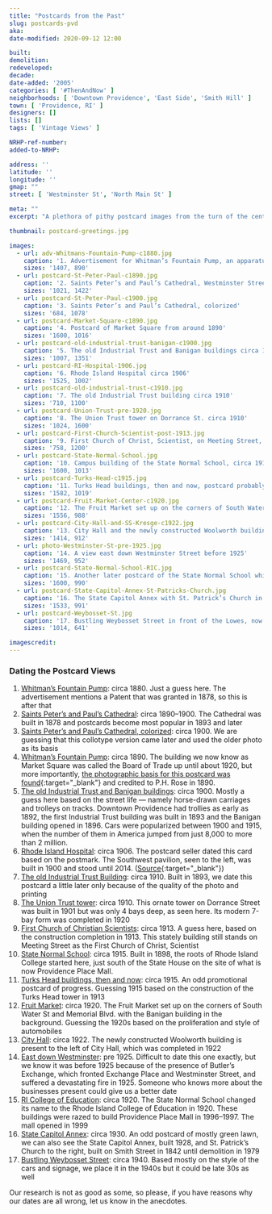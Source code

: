 ```yaml
---
title: "Postcards from the Past"
slug: postcards-pvd
aka: 
date-modified: 2020-09-12 12:00

built: 
demolition: 
redeveloped: 
decade:
date-added: '2005'
categories: [ '#ThenAndNow' ]
neighborhoods: [ 'Downtown Providence', 'East Side', 'Smith Hill' ]
town: [ 'Providence, RI' ]
designers: []
lists: []
tags: [ 'Vintage Views' ]

NRHP-ref-number:
added-to-NRHP:

address: ''
latitude: ''
longitude: ''
gmap: ""
street: [ 'Westminster St', 'North Main St' ]

meta: ""
excerpt: "A plethora of pithy postcard images from the turn of the century."

thumbnail: postcard-greetings.jpg

images:
  - url: adv-Whitmans-Fountain-Pump-c1880.jpg
    caption: '1. Advertisement for Whitman’s Fountain Pump, an apparatus attached to a wooden bucket, guessing 1880s. Josiah A. Whitman, Sole Proprietor and Manufacturer, 128 North Main Street.'
    sizes: '1407, 890'
  - url: postcard-St-Peter-Paul-c1890.jpg
    caption: '2. Saints Peter’s and Paul’s Cathedral, Westminster Street, circa 1890'
    sizes: '1021, 1422'
  - url: postcard-St-Peter-Paul-c1900.jpg
    caption: '3. Saints Peter’s and Paul’s Cathedral, colorized'
    sizes: '684, 1078'
  - url: postcard-Market-Square-c1890.jpg
    caption: '4. Postcard of Market Square from around 1890'
    sizes: '1600, 1016'
  - url: postcard-old-industrial-trust-banigan-c1900.jpg
    caption: '5. The old Industrial Trust and Banigan buildings circa 1900'
    sizes: '1007, 1351'
  - url: postcard-RI-Hospital-1906.jpg
    caption: '6. Rhode Island Hospital circa 1906'
    sizes: '1525, 1002'
  - url: postcard-old-industrial-trust-c1910.jpg
    caption: '7. The old Industrial Trust building circa 1910'
    sizes: '710, 1100'
  - url: postcard-Union-Trust-pre-1920.jpg
    caption: '8. The Union Trust tower on Dorrance St. circa 1910'
    sizes: '1024, 1600'
  - url: postcard-First-Church-Scientist-post-1913.jpg
    caption: '9. First Church of Christ, Scientist, on Meeting Street, circa 1913'
    sizes: '758, 1200'
  - url: postcard-State-Normal-School.jpg
    caption: '10. Campus building of the State Normal School, circa 1915'
    sizes: '1600, 1013'
  - url: postcard-Turks-Head-c1915.jpg
    caption: '11. Turks Head buildings, then and now, postcard probably 1915'
    sizes: '1582, 1019'
  - url: postcard-Fruit-Market-Center-c1920.jpg
    caption: '12. The Fruit Market set up on the corners of South Water St and Memorial Blvd., circa 1920'
    sizes: '1556, 988'
  - url: postcard-City-Hall-and-SS-Kresge-c1922.jpg
    caption: '13. City Hall and the newly constructed Woolworth building, circa 1922'
    sizes: '1414, 912'
  - url: photo-Westminster-St-pre-1925.jpg
    caption: '14. A view east down Westminster Street before 1925'
    sizes: '1469, 952'
  - url: postcard-State-Normal-School-RIC.jpg
    caption: '15. Another later postcard of the State Normal School which changed its name to RI College of Education in 1920'
    sizes: '1600, 990'
  - url: postcard-State-Capitol-Annex-St-Patricks-Church.jpg
    caption: '16. The State Capitol Annex with St. Patrick’s Church in the background, Smith Street, circa 1930'
    sizes: '1533, 991'
  - url: postcard-Weybosset-St.jpg
    caption: '17. Bustling Weybosset Street in front of the Lowes, now PPAC. From the cars alone we guess 1940s.'
    sizes: '1014, 641'

imagescredit: 
---
```


### Dating the Postcard Views

1. [Whitman’s Fountain Pump](#photo-adv-Whitmans-Fountain-Pump-c1880): circa 1880. Just a guess here. The advertisement mentions a Patent that was granted in 1878, so this is after that
1. [Saints Peter’s and Paul’s Cathedral](#photo-postcard-St-Peter-Paul-c1890): circa 1890–1900. The Cathedral was built in 1878 and postcards become most popular in 1893 and later 
1. [Saints Peter’s and Paul’s Cathedral, colorized](#photo-postcard-St-Peter-Paul-c1900): circa 1900. We are guessing that this <def title="A printing process for early postcards using a gelatin surface that hardened into a network of fine cracks and were often hand-colored">collotype</def> version came later and used the older photo as its basis
1. [Whitman’s Fountain Pump](#photo-postcard-Market-Square-c1890): circa 1890. The building we now know as Market Square was called the Board of Trade up until about 1920, but more importantly, [the photographic basis for this postcard was found](//quahogannex.wordpress.com/2013/05/14/images-of-market-house-and-market-square-providence-ri/){:target="_blank"} and credited to P.H. Rose in 1890.
1. [The old Industrial Trust and Banigan buildings](#photo-postcard-old-industrial-trust-banigan-c1900): circa 1900. Mostly a guess here based on the street life — namely horse-drawn carriages and trolleys on tracks. Downtown Providence had trollies as early as 1892, the first Industrial Trust building was built in 1893 and the Banigan building opened in 1896. Cars were popularized between 1900 and 1915, when the number of them in America jumped from just 8,000 to more than 2 million.
1. [Rhode Island Hospital](#photo-postcard-RI-Hospital-1906): circa 1906. The postcard seller dated this card based on the postmark. The Southwest pavilion, seen to the left, was built in 1900 and stood until 2014. ([Source](//guide.ppsri.org/property/rhode-island-hospital-southwest-pavilion){:target="_blank"})
1. [The old Industrial Trust Building](#photo-postcard-old-industrial-trust-c1910): circa 1910. Built in 1893, we date this postcard a little later only because of the quality of the photo and printing
1. [The Union Trust tower](#photo-postcard-Union-Trust-pre-1920): circa 1910. This ornate tower on Dorrance Street was built in 1901 but was only 4 bays deep, as seen here. Its modern 7-bay form was completed in 1920
1. [First Church of Christian Scientists](#photo-postcard-First-Church-Scientist-post-1913): circa 1913. A guess here, based on the construction completion in 1913. This stately building still stands on Meeting Street as the First Church of Christ, Scientist
1. [State Normal School](#photo-postcard-State-Normal-School): circa 1915. Built in 1898, the roots of Rhode Island College started here, just south of the State House on the site of what is now Providence Place Mall. 
1. [Turks Head buildings, then and now](#photo-postcard-Turks-Head-c1915): circa 1915. An odd promotional postcard of progress. Guessing 1915 based on the construction of the Turks Head tower in 1913
1. [Fruit Market](#photo-postcard-Fruit-Market-Center-c1920): circa 1920. The Fruit Market set up on the corners of South Water St and Memorial Blvd. with the Banigan building in the background. Guessing the 1920s based on the proliferation and style of automobiles
1. [City Hall](#photo-postcard-City-Hall-and-SS-Kresge-c1922): circa 1922. The newly constructed Woolworth building is present to the left of City Hall, which was completed in 1922
1. [East down Westminster](#photo-photo-Westminster-St-pre-1925): pre 1925. Difficult to date this one exactly, but we know it was before 1925 because of the presence of Butler’s Exchange, which fronted Exchange Place and Westminster Street, and suffered a devastating fire in 1925. Someone who knows more about the businesses present could give us a better date
1. [RI College of Education](#photo-postcard-State-Normal-School-RIC): circa 1920. The State Normal School changed its name to the Rhode Island College of Education in 1920. These buildings were razed to build Providence Place Mall in 1996–1997. The mall opened in 1999
1. [State Capitol Annex](#photo-postcard-State-Capitol-Annex-St-Patricks-Church): circa 1930. An odd postcard of mostly green lawn, we can also see the State Capitol Annex, built 1928, and St. Patrick’s Church to the right, built on Smith Street in 1842 until demolition in 1979
1. [Bustling Weybosset Street](#photo-postcard-Weybosset-St): circa 1940. Based mostly on the style of the cars and signage, we place it in the 1940s but it could be late 30s as well

Our research is not as good as some, so please, if you have reasons why our dates are all wrong, let us know in the anecdotes.
